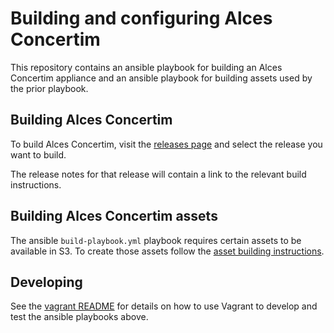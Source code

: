 # Building and configuring Alces Concertim

This repository contains an ansible playbook for building an Alces Concertim
appliance and an ansible playbook for building assets used by the prior
playbook.

## Building Alces Concertim

To build Alces Concertim, visit the [releases
page](https://github.com/alces-flight/concertim-ansible-playbook/releases) and
select the release you want to build.

The release notes for that release will contain a link to the relevant build
instructions.

## Building Alces Concertim assets

The ansible `build-playbook.yml` playbook requires certain assets to be
available in S3.  To create those assets follow the [asset building
instructions](ansible/asset-building.md).

## Developing

See the [vagrant README](vagrant/README.md) for details on how to use Vagrant
to develop and test the ansible playbooks above.
